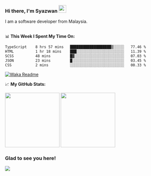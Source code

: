 ### Hi there, I'm Syazwan <img src="https://media.giphy.com/media/hvRJCLFzcasrR4ia7z/giphy.gif" width="25px">
I am a software developer from Malaysia.
<br/><br/>

📊 **This Week I Spent My Time On:**
<!--START_SECTION:waka-->

```txt
TypeScript    8 hrs 57 mins   ███████████████████▒░░░░░   77.46 %
HTML          1 hr 18 mins    ███░░░░░░░░░░░░░░░░░░░░░░   11.39 %
SCSS          48 mins         █▓░░░░░░░░░░░░░░░░░░░░░░░   07.03 %
JSON          23 mins         █░░░░░░░░░░░░░░░░░░░░░░░░   03.45 %
CSS           2 mins          ░░░░░░░░░░░░░░░░░░░░░░░░░   00.33 %
```

<!--END_SECTION:waka-->
[![Waka Readme](https://github.com/syazwanz/syazwanz/actions/workflows/wakatime.yml/badge.svg)](https://github.com/syazwanz/syazwanz/actions/workflows/wakatime.yml)

📈 **My GitHub Stats:**

<p>
  <img height="180em" src="https://github-readme-stats.vercel.app/api?username=syazwanz&show_icons=true&hide_border=false&&count_private=true&include_all_commits=true" />
  <img height="180em" src="https://github-readme-stats.vercel.app/api/top-langs/?username=syazwanz&exclude_repo=KNN-Image-Classification&show_icons=true&hide_border=false&layout=compact&langs_count=8"/>
</p>

### Glad to see you here!
![](https://visitor-badge.glitch.me/badge?page_id=syazwanz.syazwanz)
